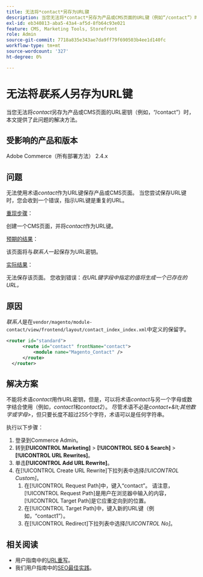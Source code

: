 ```yaml
---
title: 无法将*contact*另存为URL键
description: 当您无法将*contact*另存为产品或CMS页面的URL键（例如“/contact”）时，本文提供了此问题的解决方法。 当您尝试保存URL键时，您会收到一个错误，指示URL键是重复的URL。
exl-id: eb340813-aba5-43a4-af5d-8fb64c93e021
feature: CMS, Marketing Tools, Storefront
role: Admin
source-git-commit: 7718a835e343ae7da9ff79f690503b4ee1d140fc
workflow-type: tm+mt
source-wordcount: '327'
ht-degree: 0%

---
```


# 无法将&#x200B;*联系人*&#x200B;另存为URL键

当您无法将&#x200B;*contact*&#x200B;另存为产品或CMS页面的URL密钥（例如，“/contact”）时，本文提供了此问题的解决方法。

## 受影响的产品和版本

Adobe Commerce（所有部署方法） 2.4.x

## 问题

无法使用术语&#x200B;*contact*&#x200B;作为URL键保存产品或CMS页面。 当您尝试保存URL键时，您会收到一个错误，指示URL键是重复的URL。

<u>重现步骤</u>：

创建一个CMS页面，并将&#x200B;*contact*&#x200B;作为URL键。

<u>预期的结果</u>：

该页面将与&#x200B;*联系人*&#x200B;一起保存为URL密钥。

<u>实际结果</u>：

无法保存该页面。 您收到错误：*在URL键字段中指定的值将生成一个已存在的URL。*

## 原因

*联系人*&#x200B;是在`vendor/magento/module-contact/view/frontend/layout/contact_index_index.xml`中定义的保留字。

```xml
<router id="standard">
      <route id="contact" frontName="contact">
          <module name="Magento_Contact" />
      </route>
  </router>
```

## 解决方案

不能将术语&#x200B;*contact*&#x200B;用作URL密钥，但是，可以将术语&#x200B;*contact*&#x200B;与另一个字母或数字结合使用（例如，*contact1*&#x200B;和&#x200B;*contact2*）。 尽管术语不必是&#x200B;*contact+\&lt;其他数字或字母\>*，但只要长度不超过255个字符，术语可以是任何字符串。

执行以下步骤：

1. 登录到Commerce Admin。
1. 转到&#x200B;**[!UICONTROL Marketing]** > **[!UICONTROL SEO & Search]** > **[!UICONTROL URL Rewrites]**。
1. 单击&#x200B;**[!UICONTROL Add URL Rewrite]**。
1. 在[!UICONTROL Create URL Rewrite]下拉列表中选择&#x200B;*[!UICONTROL Custom]*。
   1. 在[!UICONTROL Request Path]中，键入“contact”。 请注意，[!UICONTROL Request Path]是用户在浏览器中输入的内容，[!UICONTROL Target Path]是它应重定向到的位置。
   1. 在[!UICONTROL Target Path]中，键入新的URL键（例如，“contact1”）。
   1. 在[!UICONTROL Redirect]下拉列表中选择&#x200B;*[!UICONTROL No]*。

## 相关阅读

* 用户指南中的[URL重写](https://docs.magento.com/user-guide/marketing/url-rewrite.html)。
* 我们用户指南中的[SEO最佳实践](https://docs.magento.com/user-guide/marketing/seo-best-practices.html)。
